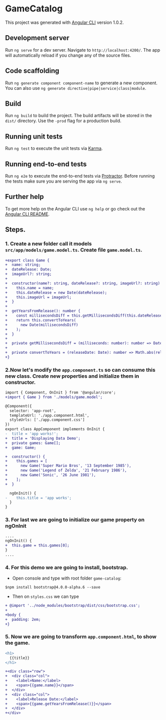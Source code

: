 # GameCatalog

This project was generated with [Angular CLI](https://github.com/angular/angular-cli) version 1.0.2.

## Development server

Run `ng serve` for a dev server. Navigate to `http://localhost:4200/`. The app will automatically reload if you change any of the source files.

## Code scaffolding

Run `ng generate component component-name` to generate a new component. You can also use `ng generate directive|pipe|service|class|module`.

## Build

Run `ng build` to build the project. The build artifacts will be stored in the `dist/` directory. Use the `-prod` flag for a production build.

## Running unit tests

Run `ng test` to execute the unit tests via [Karma](https://karma-runner.github.io).

## Running end-to-end tests

Run `ng e2e` to execute the end-to-end tests via [Protractor](http://www.protractortest.org/).
Before running the tests make sure you are serving the app via `ng serve`.

## Further help

To get more help on the Angular CLI use `ng help` or go check out the [Angular CLI README](https://github.com/angular/angular-cli/blob/master/README.md).

## Steps.

### 1.  Create a new folder call it models `src/app/models/game.model.ts`. Create file `game.model.ts`.

```diff
+export class Game {
+  name: string;
+  dateRelease: Date;
+  imageUrl?: string;
+
+  constructor(name?: string, dateRelease?: string, imageUrl?: string) {
+    this.name = name;
+    this.dateRelease = new Date(dateRelease);
+    this.imageUrl = imageUrl;
+  }
+
+  getYearsFromRelease(): number {
+    const millisecondsDiff = this.getMillisecondsDiff(this.dateRelease.getTime());
+    return this.convertToYears(
+      new Date(millisecondsDiff)
+    );
+  }
+
+  private getMillisecondsDiff = (milliseconds: number): number => Date.now() - milliseconds;
+
+  private convertToYears = (releaseDate: Date): number => Math.abs(releaseDate.getUTCFullYear() - 1970);
+}
```

### 2.Now let's modify the `app.component.ts` so can consume this new class. Create new properties and initialize them in constructor. 

```diff
import { Component, OnInit } from '@angular/core';
+import { Game } from './models/game.model';

@Component({
  selector: 'app-root',
  templateUrl: './app.component.html',
  styleUrls: ['./app.component.css']
})
export class AppComponent implements OnInit {
-  title = 'app works!';
+  title = 'Displaying Data Demo';
+  private games: Game[];
+  game: Game;

+  constructor() {
+    this.games = [
+      new Game('Super Mario Bros', '13 September 1985'),
+      new Game('Legend of Zelda', '21 February 1986'),
+      new Game('Sonic', '26 June 1981'),
+    ];
+  }

  ngOnInit() {
-    this.title = 'app works';
  }
}
```

### 3.  For last we are going to initialize our game property on ngOnInit

```diff
....
ngOnInit() {
+  this.game = this.games[0];
}
....
```
### 4. For this demo we are going to install, bootstrap.
* Open console and type with root folder `game-catalog`:

```code
$npm install bootstrap@4.0.0-alpha.6 --save
```

* Then on `styles.css` we can type

```diff
+ @import '../node_modules/bootstrap/dist/css/bootstrap.css';
+
+body {
+  padding: 2em;
+}
```

### 5. Now we are going to transform `app.component.html`, to show the game.

```diff
<h1>
  {{title}}
</h1>

+<div class="row">
+  <div class="col">
+    <label>Name:</label>
+    <span>{{game.name}}</span>
+  </div>
+  <div class="col">
+    <label>Release Date:</label>
+    <span>{{game.getYearsFromRelease()}}</span>
+  </div>
+</div>

```

